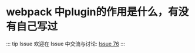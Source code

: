 # webpack 中plugin的作用是什么，有没有自己写过



::: tip Issue 
 欢迎在 Issue 中交流与讨论: [Issue 76](https://github.com/shfshanyue/Daily-Question/issues/76) 
:::

